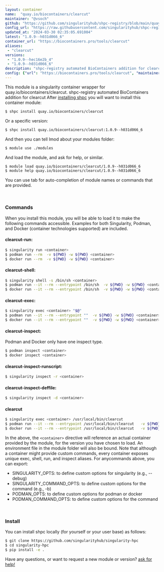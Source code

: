 ```yaml
---
layout: container
name:  "quay.io/biocontainers/clearcut"
maintainer: "@vsoch"
github: "https://github.com/singularityhub/shpc-registry/blob/main/quay.io/biocontainers/clearcut/container.yaml"
config_url: "https://raw.githubusercontent.com/singularityhub/shpc-registry/main/quay.io/biocontainers/clearcut/container.yaml"
updated_at: "2024-03-30 02:35:05.691004"
latest: "1.0.9--h031d066_6"
container_url: "https://biocontainers.pro/tools/clearcut"
aliases:
 - "clearcut"
versions:
 - "1.0.9--hec16e2b_4"
 - "1.0.9--h031d066_6"
description: "shpc-registry automated BioContainers addition for clearcut"
config: {"url": "https://biocontainers.pro/tools/clearcut", "maintainer": "@vsoch", "description": "shpc-registry automated BioContainers addition for clearcut", "latest": {"1.0.9--h031d066_6": "sha256:5bcc4d0be237284834b07870efa0146680816657a50502a2ecf0f3e56b966239"}, "tags": {"1.0.9--hec16e2b_4": "sha256:3301cd7dff0967d52a44b23f79cc6c6c4ce141d57110c19ca74f59f9db256e41", "1.0.9--h031d066_6": "sha256:5bcc4d0be237284834b07870efa0146680816657a50502a2ecf0f3e56b966239"}, "docker": "quay.io/biocontainers/clearcut", "aliases": {"clearcut": "/usr/local/bin/clearcut"}}
---
```


This module is a singularity container wrapper for quay.io/biocontainers/clearcut.
shpc-registry automated BioContainers addition for clearcut
After [installing shpc](#install) you will want to install this container module:


```bash
$ shpc install quay.io/biocontainers/clearcut
```

Or a specific version:

```bash
$ shpc install quay.io/biocontainers/clearcut:1.0.9--h031d066_6
```

And then you can tell lmod about your modules folder:

```bash
$ module use ./modules
```

And load the module, and ask for help, or similar.

```bash
$ module load quay.io/biocontainers/clearcut/1.0.9--h031d066_6
$ module help quay.io/biocontainers/clearcut/1.0.9--h031d066_6
```

You can use tab for auto-completion of module names or commands that are provided.

<br>

### Commands

When you install this module, you will be able to load it to make the following commands accessible.
Examples for both Singularity, Podman, and Docker (container technologies supported) are included.

#### clearcut-run:

```bash
$ singularity run <container>
$ podman run --rm  -v ${PWD} -w ${PWD} <container>
$ docker run --rm  -v ${PWD} -w ${PWD} <container>
```

#### clearcut-shell:

```bash
$ singularity shell -s /bin/sh <container>
$ podman run --it --rm --entrypoint /bin/sh  -v ${PWD} -w ${PWD} <container>
$ docker run --it --rm --entrypoint /bin/sh  -v ${PWD} -w ${PWD} <container>
```

#### clearcut-exec:

```bash
$ singularity exec <container> "$@"
$ podman run --it --rm --entrypoint ""  -v ${PWD} -w ${PWD} <container> "$@"
$ docker run --it --rm --entrypoint ""  -v ${PWD} -w ${PWD} <container> "$@"
```

#### clearcut-inspect:

Podman and Docker only have one inspect type.

```bash
$ podman inspect <container>
$ docker inspect <container>
```

#### clearcut-inspect-runscript:

```bash
$ singularity inspect -r <container>
```

#### clearcut-inspect-deffile:

```bash
$ singularity inspect -d <container>
```


#### clearcut

```bash
$ singularity exec <container> /usr/local/bin/clearcut
$ podman run --it --rm --entrypoint /usr/local/bin/clearcut   -v ${PWD} -w ${PWD} <container> -c " $@"
$ docker run --it --rm --entrypoint /usr/local/bin/clearcut   -v ${PWD} -w ${PWD} <container> -c " $@"
```



In the above, the `<container>` directive will reference an actual container provided
by the module, for the version you have chosen to load. An environment file in the
module folder will also be bound. Note that although a container
might provide custom commands, every container exposes unique exec, shell, run, and
inspect aliases. For anycommands above, you can export:

 - SINGULARITY_OPTS: to define custom options for singularity (e.g., --debug)
 - SINGULARITY_COMMAND_OPTS: to define custom options for the command (e.g., -b)
 - PODMAN_OPTS: to define custom options for podman or docker
 - PODMAN_COMMAND_OPTS: to define custom options for the command

<br>

### Install

You can install shpc locally (for yourself or your user base) as follows:

```bash
$ git clone https://github.com/singularityhub/singularity-hpc
$ cd singularity-hpc
$ pip install -e .
```

Have any questions, or want to request a new module or version? [ask for help!](https://github.com/singularityhub/singularity-hpc/issues)
